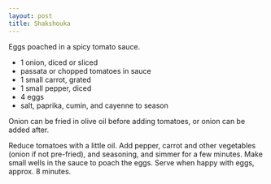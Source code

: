 ```yaml
---
layout: post
title: Shakshouka
---
```


Eggs poached in a spicy tomato sauce.

* 1 onion, diced or sliced
* passata or chopped tomatoes in sauce
* 1 small carrot, grated
* 1 small pepper, diced
* 4 eggs
* salt, paprika, cumin, and cayenne to season

Onion can be fried in olive oil before adding tomatoes, or onion can be added after.

Reduce tomatoes with a little oil. Add pepper, carrot and other vegetables (onion if not pre-fried), and seasoning, and simmer for a few minutes. Make small wells in the sauce to poach the eggs. Serve when happy with eggs, approx. 8 minutes.